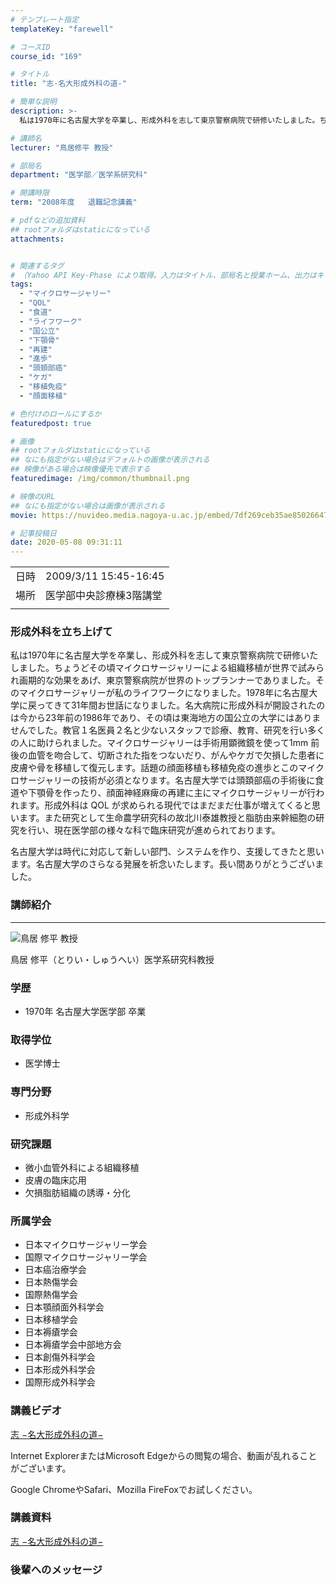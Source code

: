 ```yaml
---
# テンプレート指定
templateKey: "farewell"

# コースID
course_id: "169"

# タイトル
title: "志-名大形成外科の道-"

# 簡単な説明
description: >-
  私は1970年に名古屋大学を卒業し、形成外科を志して東京警察病院で研修いたしました。ちょうどその頃マイクロサージャリーによる組織移植が世界で試みられ画期的な効果をあげ、東京警察病院が世界のトップランナーでありました。そのマイクロサージャリーが私のライフワークになりました。1978年に名古屋大学に戻ってきて31年間お世話になりました。名大病院に形成外科が開設されたのは今から23年前の1986年 ....

# 講師名
lecturer: "鳥居修平 教授"

# 部局名
department: "医学部／医学系研究科"

# 開講時限
term: "2008年度	退職記念講義"

# pdfなどの追加資料
## rootフォルダはstaticになっている
attachments:


# 関連するタグ
# （Yahoo API Key-Phase により取得。入力はタイトル、部局名と授業ホーム、出力はキーフレーズ（tags））
tags:
  - "マイクロサージャリー"
  - "QOL"
  - "食道"
  - "ライフワーク"
  - "国公立"
  - "下顎骨"
  - "再建"
  - "進歩"
  - "頭頚部癌"
  - "ケガ"
  - "移植免疫"
  - "顔面移植"

# 色付けのロールにするか
featuredpost: true

# 画像
## rootフォルダはstaticになっている
## なにも指定がない場合はデフォルトの画像が表示される
## 映像がある場合は映像優先で表示する
featuredimage: /img/common/thumbnail.png

# 映像のURL
## なにも指定がない場合は画像が表示される
movie: https://nuvideo.media.nagoya-u.ac.jp/embed/7df269ceb35ae8502664747a71cb1b43cff5d9b5

# 記事投稿日
date: 2020-05-08 09:31:11
---
```


|   |   |
|---|---|
| 日時 | 2009/3/11  15:45-16:45 |
| 場所 | 医学部中央診療棟3階講堂 |
|   |   |


### 形成外科を立ち上げて


私は1970年に名古屋大学を卒業し、形成外科を志して東京警察病院で研修いたしました。ちょうどその頃マイクロサージャリーによる組織移植が世界で試みられ画期的な効果をあげ、東京警察病院が世界のトップランナーでありました。そのマイクロサージャリーが私のライフワークになりました。1978年に名古屋大学に戻ってきて31年間お世話になりました。名大病院に形成外科が開設されたのは今から23年前の1986年であり、その頃は東海地方の国公立の大学にはありませんでした。教官１名医員２名と少ないスタッフで診療、教育、研究を行い多くの人に助けられました。マイクロサージャリーは手術用顕微鏡を使って1mm 前後の血管を吻合して、切断された指をつないだり、がんやケガで欠損した患者に皮膚や骨を移植して復元します。話題の顔面移植も移植免疫の進歩とこのマイクロサージャリーの技術が必須となります。名古屋大学では頭頚部癌の手術後に食道や下顎骨を作ったり、顔面神経麻痺の再建に主にマイクロサージャリーが行われます。形成外科は QOL が求められる現代ではまだまだ仕事が増えてくると思います。また研究として生命農学研究科の故北川泰雄教授と脂肪由来幹細胞の研究を行い、現在医学部の様々な科で臨床研究が進められております。


名古屋大学は時代に対応して新しい部門、システムを作り、支援してきたと思います。名古屋大学のさらなる発展を祈念いたします。長い間ありがとうございました。



### 講師紹介
----
![鳥居 修平 教授](https://ocw.nagoya-u.jp/files/169/s_torii_face.jpg) 


鳥居 修平（とりい・しゅうへい）医学系研究科教授

### 学歴

* 1970年 名古屋大学医学部 卒業

### 取得学位

* 医学博士

### 専門分野

* 形成外科学

### 研究課題

* 微小血管外科による組織移植
* 皮膚の臨床応用
* 欠損脂肪組織の誘導・分化

### 所属学会

* 日本マイクロサージャリー学会
* 国際マイクロサージャリー学会
* 日本癌治療学会
* 日本熱傷学会
* 国際熱傷学会
* 日本顎顔面外科学会
* 日本移植学会
* 日本褥瘡学会
* 日本褥瘡学会中部地方会
* 日本創傷外科学会
* 日本形成外科学会
* 国際形成外科学会


### 講義ビデオ

[志 −名大形成外科の道−](https://nuvideo.media.nagoya-u.ac.jp/embed/7df269ceb35ae8502664747a71cb1b43cff5d9b5)

Internet ExplorerまたはMicrosoft Edgeからの閲覧の場合、動画が乱れることがございます。

Google ChromeやSafari、Mozilla FireFoxでお試しください。

### 講義資料

[志 −名大形成外科の道−](https://ocw.nagoya-u.jp/files/169/torii_slide.pdf) 

### 後輩へのメッセージ

<a target="blank" href="https://nuvideo.media.nagoya-u.ac.jp/embed/fa0e0d8d6a3cce7d1d6453eadeb6b60ebb7a7e13" width="640" height="360" frameborder="0" allowfullscreen></iframe>
-----